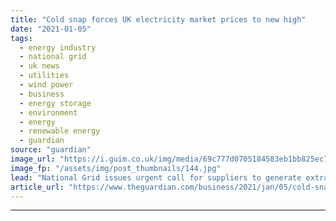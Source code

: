 ```yaml
---
title: "Cold snap forces UK electricity market prices to new high"
date: "2021-01-05"
tags: 
  - energy industry
  - national grid
  - uk news
  - utilities
  - wind power
  - business
  - energy storage
  - environment
  - energy
  - renewable energy
  - guardian
source: "guardian"
image_url: "https://i.guim.co.uk/img/media/69c777d0705184583eb1bb825ec71493e89b90b1/0_2_3000_1800/master/3000.jpg?width=460&quality=85&auto=format&fit=max&s=306d7fb07ad4b3eea14186d4e4491dfb"
image_fp: "/assets/img/post_thumbnails/144.jpg"
lead: "National Grid issues urgent call for suppliers to generate extra 524MW of electricity capacityPlunging temperatures and a drop in wind turbine power generation have pushed UK electricity market prices to a new high and prompted the National Grid to p..."
article_url: "https://www.theguardian.com/business/2021/jan/05/cold-snap-sees-uk-electricity-market-prices-reach-new-high"
---
```


---
